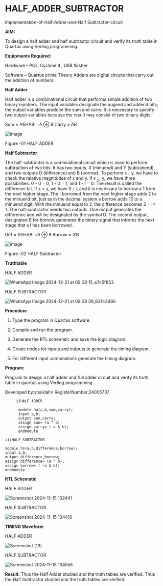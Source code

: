 # HALF_ADDER_SUBTRACTOR

Implementation-of-Half-Adder-and-Half Subtractor-circuit

**AIM:**

To design a half adder and half subtractor circuit and verify its truth table in Quartus using Verilog programming.

**Equipments Required:**

Hardware – PCs, Cyclone II , USB flasher 

Software – Quartus prime Theory Adders are digital circuits that carry out the addition of numbers.

**Half Adder**

Half adder is a combinational circuit that performs simple addition of two binary numbers. The input variables designate the augend and addend bits; the output variables produce the sum and carry. It is necessary to specify two output variables because the result may consist of two binary digits.

Sum = A’B+AB’ =A ⊕ B Carry = AB

![image](https://github.com/naavaneetha/HALF_ADDER_SUBTRACTOR/assets/154305477/bd4a0b2c-cdbc-4184-ab08-81578f121e1f)

Figure -01 HALF ADDER

**Half Subtractor**

The half-subtractor is a combinational circuit which is used to perform subtraction of two bits. It has two inputs, X (minuend) and Y (subtrahend) and two outputs D (difference) and B (borrow). To perform x - y, we have to check the relative magnitudes of x and y. If x ;;, y, we have three possibilities: 0 - 0 = 0, 1 - 0 = 1, and 1 - I = 0. The result is called the difference bit. If x < y, we have 0 - I, and it is necessary to borrow a 1 from the next higher stage. The I borrowed from the next higher stage adds 2 to the minuend bit, just as in the decimal system a borrow adds 10 to a minuend digit. With the minuend equal to 2, the difference becomes 2 - I = 1. The half-subtractor needs two outputs. One output generates the difference and will be designated by the symbol D. The second output, designated B for borrow, generates the binary signal that informs the next stage that a I has been borrowed. 

Diff = A’B+AB’ =A ⊕ B
Borrow = A’B

 ![image](https://github.com/naavaneetha/HALF_ADDER_SUBTRACTOR/assets/154305477/d76b099c-513f-4e7c-843a-e2fd028a531a)

Figure -02 HALF Subtractor


**Truthtable**

HALF ADDER

![WhatsApp Image 2024-12-21 at 09 38 15_e7c5f853](https://github.com/user-attachments/assets/48a334fe-1f37-4497-9b7a-10a9f6d01274)


HALF SUBTRACTOR

![WhatsApp Image 2024-12-21 at 09 38 09_83143466](https://github.com/user-attachments/assets/f60ba778-33a4-4449-b3e3-6e1f4a9c44e9)


**Procedure**

1.	Type the program in Quartus software.

2.	Compile and run the program.

3.	Generate the RTL schematic and save the logic diagram.

4.	Create nodes for inputs and outputs to generate the timing diagram.

5.	For different input combinations generate the timing diagram.


**Program:**


Program to design a half adder and full adder circuit and verify its truth table in quartus using Verilog programming.

Developed by:shaiklahir RegisterNumber:24005737
        
         i)HALF ADDER
          
          module ha(a,b,sum,carry);
          input a,b;
          output sum,carry;
          assign sum= (a ^ b);
          assign carry= ( a & b);
          endmodule

    ii)HALF SUBTRACTOR
    
    module hs(a,b,difference,borrow);
    input a,b;
    output difference,borrow;
    assign difference= (a ^ b);
    assign borrow= ( ~a & b);
    endmodule

**RTL Schematic**


HALF ADDER

![Screenshot 2024-11-15 132441](https://github.com/user-attachments/assets/34d4ef78-5b8f-498f-9c2a-ff9f814c033a)

HALF SUBTRACTOR

![Screenshot 2024-11-15 134410](https://github.com/user-attachments/assets/a3288490-bfb1-43b9-8223-1c056351edc4)


**TIMING Waveform**


HALF ADDER

![Screenshot (13)](https://github.com/user-attachments/assets/fee3b88e-8da4-4536-b158-61048076d93e)

HALF SUBTRACTOR

![Screenshot 2024-11-15 134558](https://github.com/user-attachments/assets/1735d4af-956c-4482-89ed-fe0162d4f9bc)

**Result:**
Thus the Half Adder studied and the truth tables are verified.
Thus the Half Subtractor studied and the truth tables are verified.

